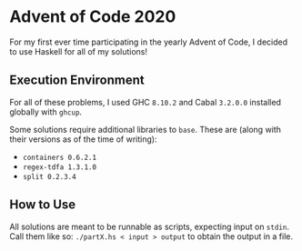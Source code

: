 # Advent of Code 2020

For my first ever time participating in the yearly Advent of Code, I decided to use Haskell for all of my solutions!

## Execution Environment

For all of these problems, I used GHC `8.10.2` and Cabal `3.2.0.0` installed globally with `ghcup`.

Some solutions require additional libraries to `base`. These are (along with their versions as of the time of writing):

* `containers 0.6.2.1`
* `regex-tdfa 1.3.1.0`
* `split 0.2.3.4`

## How to Use

All solutions are meant to be runnable as scripts, expecting input on `stdin`. Call them like so: `./partX.hs < input > output` to obtain the output in a file.
